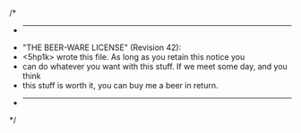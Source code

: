 /*
 * ----------------------------------------------------------------------------
 * "THE BEER-WARE LICENSE" (Revision 42):
 * <5hp1k> wrote this file.  As long as you retain this notice you
 * can do whatever you want with this stuff. If we meet some day, and you think
 * this stuff is worth it, you can buy me a beer in return.
 * ----------------------------------------------------------------------------
 */